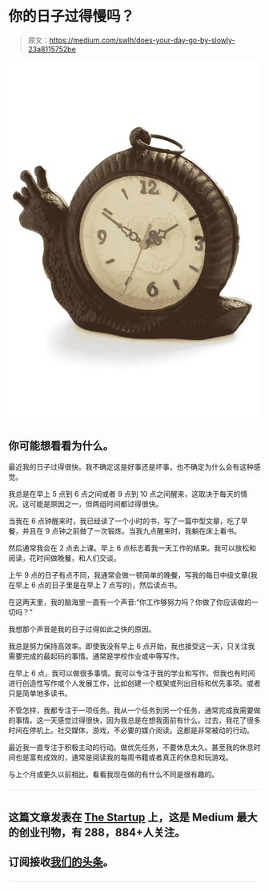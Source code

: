 # 你的日子过得慢吗？

> 原文：<https://medium.com/swlh/does-your-day-go-by-slowly-23a8115752be>

![](img/1d5659de1fb580173ae76fe021a1dde0.png)

## 你可能想看看为什么。

最近我的日子过得很快。我不确定这是好事还是坏事，也不确定为什么会有这种感觉。

我总是在早上 5 点到 6 点之间或者 9 点到 10 点之间醒来，这取决于每天的情况。这可能是原因之一，但两组时间都过得很快。

当我在 6 点钟醒来时，我已经读了一个小时的书，写了一篇中型文章，吃了早餐，并且在 9 点钟之前做了一次锻炼。当我九点醒来时，我躺在床上看书。

然后通常我会在 2 点去上课。早上 6 点标志着我一天工作的结束。我可以放松和阅读，花时间做晚餐，和人们交谈。

上午 9 点的日子有点不同，我通常会做一顿简单的晚餐，写我的每日中级文章(我在早上 6 点的日子里是在早上 7 点写的)，然后读点书。

在这两天里，我的脑海里一直有一个声音:“你工作够努力吗？你做了你应该做的一切吗？”

我想那个声音是我的日子过得如此之快的原因。

我总是努力保持高效率。即使我没有早上 6 点开始，我也接受这一天，只关注我需要完成的最起码的事情。通常是学校作业或中等写作。

在早上 6 点，我可以做很多事情。我可以专注于我的学业和写作。但我也有时间进行创造性写作或个人发展工作，比如创建一个框架或列出目标和优先事项。或者只是简单地多读书。

不管怎样，我都专注于一项任务。我从一个任务到另一个任务，通常完成我需要做的事情。这一天感觉过得很快，因为我总是在想我面前有什么。过去，我花了很多时间在停机上。社交媒体，游戏，不必要的媒介阅读。这都是非常被动的行动。

最近我一直专注于积极主动的行动。做优先任务，不要休息太久。甚至我的休息时间也是富有成效的，通常是阅读我的每周书籍或者真正的休息和玩游戏。

与上个月或更久以前相比，看看我现在做的有什么不同是很有趣的。

![](img/731acf26f5d44fdc58d99a6388fe935d.png)

## 这篇文章发表在 [The Startup](https://medium.com/swlh) 上，这是 Medium 最大的创业刊物，有 288，884+人关注。

## 订阅接收[我们的头条](http://growthsupply.com/the-startup-newsletter/)。

![](img/731acf26f5d44fdc58d99a6388fe935d.png)